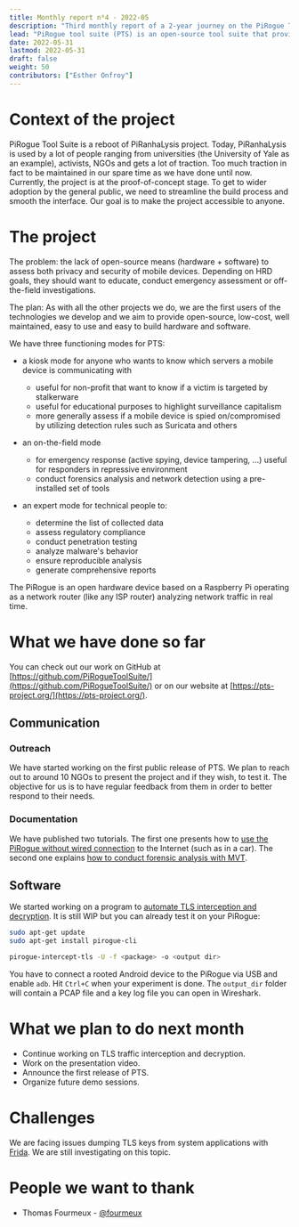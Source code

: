 ```yaml
---
title: Monthly report n⁰4 - 2022-05
description: "Third monthly report of a 2-year journey on the PiRogue Tool Suite project"
lead: "PiRogue tool suite (PTS) is an open-source tool suite that provides a comprehensive mobile forensic and network traffic analysis platform."
date: 2022-05-31
lastmod: 2022-05-31
draft: false
weight: 50
contributors: ["Esther Onfroy"]
---
```


# Context of the project
PiRogue Tool Suite is a reboot of PiRanhaLysis project. Today, PiRanhaLysis is used by a lot of people ranging from universities (the University of Yale as an example), activists, NGOs and gets a lot of traction. Too much traction in fact to be maintained in our spare time as we have done until now. Currently, the project is at the proof-of-concept stage. To get to wider adoption by the general public, we need to streamline the build process and smooth the interface. Our goal is to make the project accessible to anyone.

# The project
The problem: the lack of open-source means (hardware + software) to assess both privacy and security of mobile devices. Depending on HRD goals, they should want to educate, conduct emergency assessment or off-the-field investigations.

The plan: As with all the other projects we do, we are the first users of the technologies we develop and we aim to provide open-source, low-cost, well maintained, easy to use and easy to build hardware and software. 

We have three functioning modes for PTS:

- a kiosk mode for anyone who wants to know which servers a mobile device is communicating with
  - useful for non-profit that want to know if a victim is targeted by stalkerware
  - useful for educational purposes to highlight surveillance capitalism
  - more generally assess if a mobile device is spied on/compromised by utilizing detection rules such as Suricata and others

- an on-the-field mode
  - for emergency response (active spying, device tampering, ...) useful for responders in repressive environment
  - conduct forensics analysis and network detection using a pre-installed set of tools

- an expert mode for technical people to:
  - determine the list of collected data
  - assess regulatory compliance
  - conduct penetration testing 
  - analyze malware's behavior
  - ensure reproducible analysis
  - generate comprehensive reports

The PiRogue is an open hardware device based on a Raspberry Pi operating as a network router (like any ISP router) analyzing network traffic in real time. 

# What we have done so far
You can check out our work on GitHub at [https://github.com/PiRogueToolSuite/](https://github.com/PiRogueToolSuite/) or on our website at [https://pts-project.org/](https://pts-project.org/).

## Communication

### Outreach
We have started working on the first public release of PTS. We plan to reach out to around 10 NGOs to present the project and if they wish, to test it. The objective for us is to have regular feedback from them in order to better respond to their needs.

### Documentation
We have published two tutorials. The first one presents how to [use the PiRogue without wired connection](https://pts-project.org/docs/recipes/pirogue-without-ethernet-connection/) to the Internet (such as in a car). The second one explains [how to conduct forensic analysis with MVT](https://pts-project.org/docs/recipes/device-forensics-with-mvt/).

## Software
We started working on a program to [automate TLS interception and decryption](https://github.com/PiRogueToolSuite/pirogue-cli). It is still WIP but you can already test it on your PiRogue:
```bash
sudo apt-get update
sudo apt-get install pirogue-cli

pirogue-intercept-tls -U -f <package> -o <output dir>
```

You have to connect a rooted Android device to the PiRogue via USB and enable `adb`. Hit `Ctrl+C` when your experiment is done. The `output_dir` folder will contain a PCAP file and a key log file you can open in Wireshark.

# What we plan to do next month
- Continue working on TLS traffic interception and decryption.
- Work on the presentation video.
- Announce the first release of PTS.
- Organize future demo sessions.

# Challenges
We are facing issues dumping TLS keys from system applications with [Frida](https://frida.re/). We are still investigating on this topic. 

# People we want to thank
* Thomas Fourmeux - [@fourmeux](https://twitter.com/fourmeux)